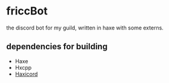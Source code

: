 # friccBot

the discord bot for my guild, written in haxe with some externs.

## dependencies for building

* Haxe
* Hxcpp
* [Haxicord](https://github.com/RaidAndFade/Haxicord)